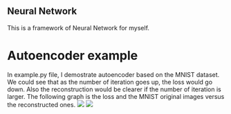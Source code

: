 ## Neural Network
This is a framework of Neural Network for myself.
# Autoencoder example
In example.py file, I demostrate autoencoder based on the MNIST dataset. We could
see that as the number of iteration goes up, the loss would go down. Also the reconstruction
would be clearer if the number of iteration is larger. The following graph is the loss and the
MNIST original images versus the reconstructed ones.
![](https://github.com/randysuen1991/Neural-Network/blob/master/figures/autoencoder_mnist_loss.png)
![](https://github.com/randysuen1991/Neural-Network/blob/master/figures/autoencoder_mnist.png) 